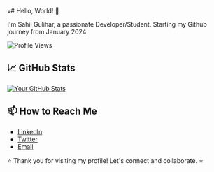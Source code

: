 v# Hello, World! 👋

I'm Sahil Gulihar, a passionate Developer/Student.
Starting my Github journey from January 2024

![Profile Views](https://komarev.com/ghpvc/?username=Sahil-Gulihar&color=blueviolet)

<!--## 🚀 About Me
- 🔭 I’m currently working on [Current Project/Job].
- 🌱 I’m currently learning [Technologies or Skills].
- 👯 I’m looking to collaborate on [Open Source Projects].
- 💬 Ask me about [Your Expertise].
  ---->
<!--## 🔧 Technologies & Tools
- [Tech/Tool 1]
- [Tech/Tool 2]
- [Tech/Tool 3]
-->
## 📈 GitHub Stats
[![Your GitHub Stats](https://github-readme-stats.vercel.app/api?username=Sahil-Gulihar&show_icons=true&count_private=true)](https://github.com/yourusername)


<!--## 🛠️ Projects
- [Project 1](link-to-project-1): Brief description.
- [Project 2](link-to-project-2): Brief description.
- [Project 3](link-to-project-3): Brief description.
-->
## 📫 How to Reach Me
- [LinkedIn](https://www.linkedin.com/in/sahil-gulihar-130573249/)
- [Twitter](https://twitter.com/Sahil_Gulihar)
- [Email](mailto:sahilgulihar@gmail.com)

⭐️ Thank you for visiting my profile! Let's connect and collaborate. ⭐️
